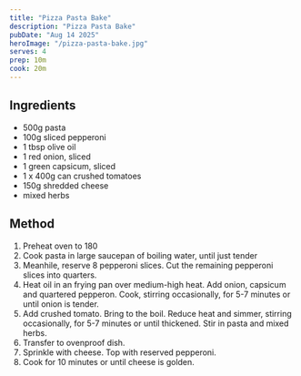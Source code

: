 ```yaml
---
title: "Pizza Pasta Bake"
description: "Pizza Pasta Bake"
pubDate: "Aug 14 2025"
heroImage: "/pizza-pasta-bake.jpg"
serves: 4
prep: 10m
cook: 20m
---
```


## Ingredients
- 500g pasta
- 100g sliced pepperoni
- 1 tbsp olive oil
- 1 red onion, sliced
- 1 green capsicum, sliced
- 1 x 400g can crushed tomatoes
- 150g shredded cheese
- mixed herbs

## Method
1. Preheat oven to 180
1. Cook pasta in large saucepan of boiling water, until just tender
1. Meanhile, reserve 8 pepperoni slices. Cut the remaining pepperoni slices into quarters.
1. Heat oil in an frying pan over medium-high heat. Add onion, capsicum and quartered pepperon. Cook, stirring occasionally, for 5-7 minutes or until onion is tender.
1. Add crushed tomato. Bring to the boil. Reduce heat and simmer, stirring occasionally, for 5-7 minutes or until thickened. Stir in pasta and mixed herbs.
1. Transfer to ovenproof dish.
1. Sprinkle with cheese. Top with reserved pepperoni.
1. Cook for 10 minutes or until cheese is golden.
